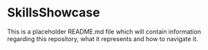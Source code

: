 # SkillsShowcase

This is a placeholder README.md file which will contain information regarding this repository, what it represents and how to navigate it.
